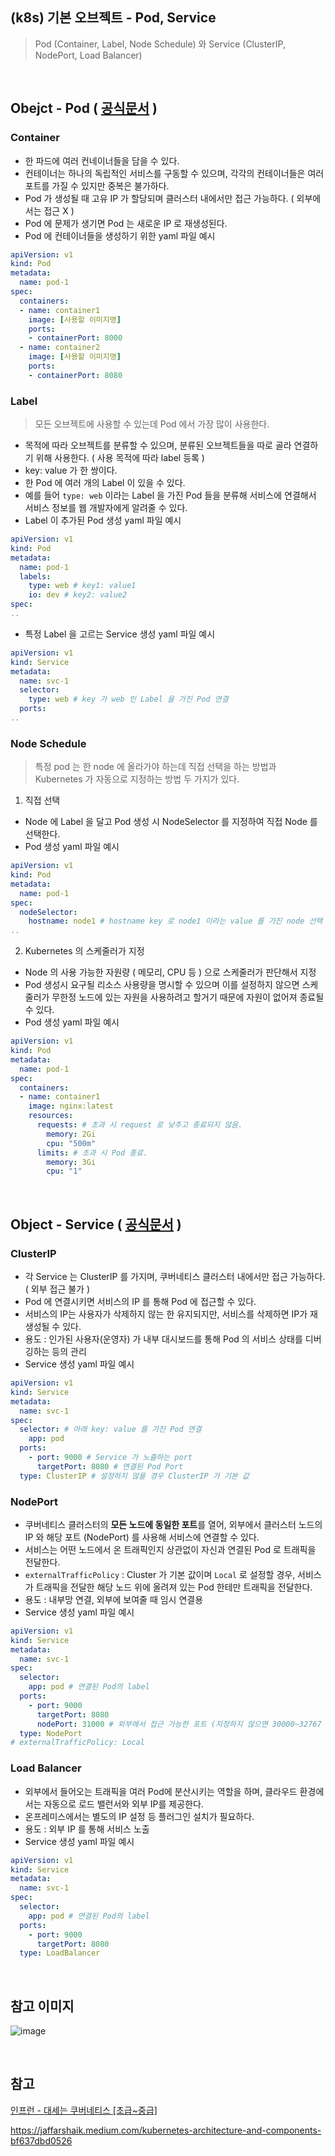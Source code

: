## (k8s) 기본 오브젝트 - Pod, Service
> Pod (Container, Label, Node Schedule) 와 Service (ClusterIP, NodePort, Load Balancer)

<br>

## Obejct - Pod ( [공식문서](https://kubernetes.io/docs/concepts/workloads/pods/) )

### Container
- 한 파드에 여러 컨네이너들을 담을 수 있다. 
- 컨테이너는 하나의 독립적인 서비스를 구동할 수 있으며, 각각의 컨테이너들은 여러 포트를 가질 수 있지만 중복은 불가하다. 
- Pod 가 생성될 때 고유 IP 가 할당되며 클러스터 내에서만 접근 가능하다. ( 외부에서는 접근 X )
- Pod 에 문제가 생기면 Pod 는 새로운 IP 로 재생성된다. 
- Pod 에 컨테이너들을 생성하기 위한 yaml 파일 예시 
```yml
apiVersion: v1
kind: Pod
metadata:
  name: pod-1
spec:
  containers:
  - name: container1
    image: [사용할 이미지명]
    ports:
    - containerPort: 8000
  - name: container2
    image: [사용할 이미지명]
    ports:
    - containerPort: 8080
```

### Label
> 모든 오브젝트에 사용할 수 있는데 Pod 에서 가장 많이 사용한다. 

- 목적에 따라 오브젝트를 분류할 수 있으며, 분류된 오브젝트들을 따로 골라 연결하기 위해 사용한다. ( 사용 목적에 따라 label 등록 )
- key: value 가 한 쌍이다. 
- 한 Pod 에 여러 개의 Label 이 있을 수 있다. 
- 예를 들어 `type: web` 이라는 Label 을 가진 Pod 들을 분류해 서비스에 연결해서 서비스 정보를 웹 개발자에게 알려줄 수 있다. 
- Label 이 추가된 Pod 생성 yaml 파일 예시 
```yaml
apiVersion: v1
kind: Pod
metadata:
  name: pod-1
  labels:
    type: web # key1: value1
    io: dev # key2: value2
spec:
..  
```
- 특정 Label 을 고르는 Service 생성 yaml 파일 예시 
```yaml
apiVersion: v1
kind: Service
metadata:
  name: svc-1
  selector:
    type: web # key 가 web 인 Label 을 가진 Pod 연결
  ports:
..
```

### Node Schedule
> 특정 pod 는 한 node 에 올라가야 하는데 직접 선택을 하는 방법과 Kubernetes 가 자동으로 지정하는 방법 두 가지가 있다. 

1. 직접 선택
- Node 에 Label 을 달고 Pod 생성 시 NodeSelector 를 지정하여 직접 Node 를 선택한다. 
- Pod 생성 yaml 파일 예시 
```yaml 
apiVersion: v1
kind: Pod
metadata:
  name: pod-1
spec:
  nodeSelector:
    hostname: node1 # hostname key 로 node1 이라는 value 를 가진 node 선택
.. 
```

2. Kubernetes 의 스케줄러가 지정
- Node 의 사용 가능한 자원량 ( 메모리, CPU 등 ) 으로 스케줄러가 판단해서 지정
- Pod 생성시 요구될 리소스 사용량을 명시할 수 있으며 이를 설정하지 않으면 스케줄러가 무한정 노드에 있는 자원을 사용하려고 할거기 때문에 자원이 없어져 종료될 수 있다. 
- Pod 생성 yaml 파일 예시
```yaml
apiVersion: v1
kind: Pod
metadata:
  name: pod-1
spec:
  containers:
  - name: container1
    image: nginx:latest
    resources:
      requests: # 초과 시 request 로 낮추고 종료되지 않음.
        memory: 2Gi
        cpu: "500m"
      limits: # 초과 시 Pod 종료.
        memory: 3Gi
        cpu: "1"
```

<br>

## Object - Service ( [공식문서](https://kubernetes.io/ko/docs/concepts/services-networking/service/) )

### ClusterIP
- 각 Service 는 ClusterIP 를 가지며, 쿠버네티스 클러스터 내에서만 접근 가능하다. ( 외부 접근 불가 )
- Pod 에 연결시키면 서비스의 IP 를 통해 Pod 에 접근할 수 있다.
- 서비스의 IP는 사용자가 삭제하지 않는 한 유지되지만, 서비스를 삭제하면 IP가 재생성될 수 있다.
- 용도 : 인가된 사용자(운영자) 가 내부 대시보드를 통해 Pod 의 서비스 상태를 디버깅하는 등의 관리
- Service 생성 yaml 파일 예시 
```yaml 
apiVersion: v1
kind: Service
metadata:
  name: svc-1
spec:
  selector: # 아래 key: value 를 가진 Pod 연결
    app: pod
  ports:
    - port: 9000 # Service 가 노출하는 port
      targetPort: 8080 # 연결된 Pod Port 
  type: ClusterIP # 설정하지 않을 경우 ClusterIP 가 기본 값
```

### NodePort
- 쿠버네티스 클러스터의 **모든 노드에 동일한 포트**를 열어, 외부에서 클러스터 노드의 IP 와 해당 포트 (NodePort) 를 사용해 서비스에 연결할 수 있다. 
- 서비스는 어떤 노드에서 온 트래픽인지 상관없이 자신과 연결된 Pod 로 트래픽을 전달한다. 
- `externalTrafficPolicy` : Cluster 가 기본 값이며 `Local` 로 설정할 경우, 서비스가 트래픽을 전달한 해당 노드 위에 올려져 있는 Pod 한테만 트래픽을 전달한다. 
- 용도 : 내부망 연결, 외부에 보여줄 때 임시 연결용
- Service 생성 yaml 파일 예시 
```yaml
apiVersion: v1
kind: Service
metadata:
  name: svc-1
spec:
  selector:
    app: pod # 연결된 Pod의 label
  ports:
    - port: 9000
      targetPort: 8080
      nodePort: 31000 # 외부에서 접근 가능한 포트 (지정하지 않으면 30000~32767 중 자동 할당)
  type: NodePort
# externalTrafficPolicy: Local
```

### Load Balancer
- 외부에서 들어오는 트래픽을 여러 Pod에 분산시키는 역할을 하며, 클라우드 환경에서는 자동으로 로드 밸런서와 외부 IP를 제공한다.
- 온프레미스에서는 별도의 IP 설정 등 플러그인 설치가 필요하다. 
- 용도 : 외부 IP 를 통해 서비스 노출
- Service 생성 yaml 파일 예시
```yaml
apiVersion: v1
kind: Service
metadata:
  name: svc-1
spec:
  selector:
    app: pod # 연결된 Pod의 label
  ports:
    - port: 9000
      targetPort: 8080
  type: LoadBalancer
```

<br>

## 참고 이미지
![image](https://github.com/user-attachments/assets/08da9faa-d7cf-483c-868b-088736da67db)


<br>

## 참고
[인프런 - 대세는 쿠버네티스 [초급~중급]](https://inf.run/uATqg) <br>

https://jaffarshaik.medium.com/kubernetes-architecture-and-components-bf637dbd0526 